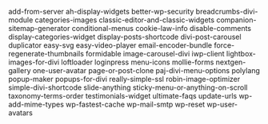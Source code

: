 add-from-server
ah-display-widgets
better-wp-security
breadcrumbs-divi-module
categories-images
classic-editor-and-classic-widgets
companion-sitemap-generator
conditional-menus
cookie-law-info
disable-comments
display-categories-widget
display-posts-shortcode
divi-post-carousel
duplicator
easy-svg
easy-video-player
email-encoder-bundle
force-regenerate-thumbnails
formidable
image-carousel-divi
iwp-client
lightbox-images-for-divi
loftloader
loginpress
menu-icons
mollie-forms
nextgen-gallery
one-user-avatar
page-or-post-clone
paj-divi-menu-options
polylang
popup-maker
popups-for-divi
really-simple-ssl
robin-image-optimizer
simple-divi-shortcode
slide-anything
sticky-menu-or-anything-on-scroll
taxonomy-terms-order
testimonials-widget
ultimate-faqs
update-urls
wp-add-mime-types
wp-fastest-cache
wp-mail-smtp
wp-reset
wp-user-avatars
